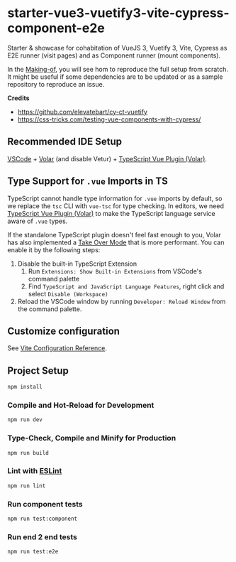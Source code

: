 # starter-vue3-vuetify3-vite-cypress-component-e2e
Starter & showcase for cohabitation of VueJS 3, Vuetify 3, Vite,  Cypress as E2E runner (visit pages) and as Component runner (mount components).

In the [Making-of](making-of.md), you will see hom to reproduce the full setup from scratch.
It might be useful if some dependencies are to be updated or as a sample repository to reproduce an issue.

**Credits**
- https://github.com/elevatebart/cy-ct-vuetify
- https://css-tricks.com/testing-vue-components-with-cypress/

## Recommended IDE Setup

[VSCode](https://code.visualstudio.com/) + [Volar](https://marketplace.visualstudio.com/items?itemName=Vue.volar) (and disable Vetur) + [TypeScript Vue Plugin (Volar)](https://marketplace.visualstudio.com/items?itemName=Vue.vscode-typescript-vue-plugin).

## Type Support for `.vue` Imports in TS

TypeScript cannot handle type information for `.vue` imports by default, so we replace the `tsc` CLI with `vue-tsc` for type checking. In editors, we need [TypeScript Vue Plugin (Volar)](https://marketplace.visualstudio.com/items?itemName=Vue.vscode-typescript-vue-plugin) to make the TypeScript language service aware of `.vue` types.

If the standalone TypeScript plugin doesn't feel fast enough to you, Volar has also implemented a [Take Over Mode](https://github.com/johnsoncodehk/volar/discussions/471#discussioncomment-1361669) that is more performant. You can enable it by the following steps:

1. Disable the built-in TypeScript Extension
    1) Run `Extensions: Show Built-in Extensions` from VSCode's command palette
    2) Find `TypeScript and JavaScript Language Features`, right click and select `Disable (Workspace)`
2. Reload the VSCode window by running `Developer: Reload Window` from the command palette.

## Customize configuration

See [Vite Configuration Reference](https://vitejs.dev/config/).

## Project Setup

```sh
npm install
```

### Compile and Hot-Reload for Development

```sh
npm run dev
```

### Type-Check, Compile and Minify for Production

```sh
npm run build
```

### Lint with [ESLint](https://eslint.org/)

```sh
npm run lint
```

### Run component tests

```sh
npm run test:component
```


### Run end 2 end tests

```sh
npm run test:e2e
```
